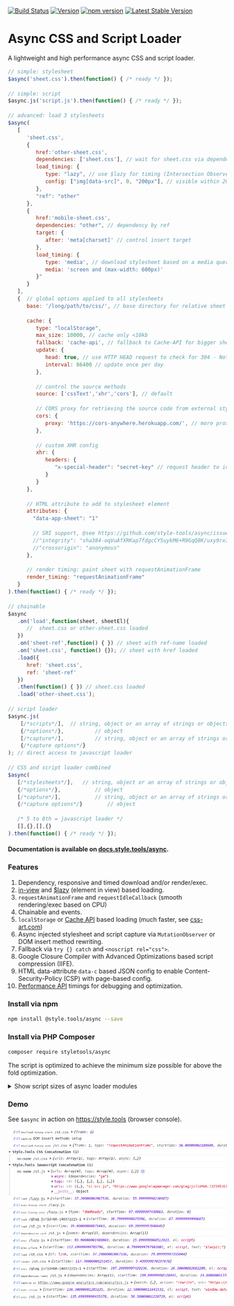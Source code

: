 [![Build Status](https://travis-ci.com/style-tools/async.svg?branch=master)](https://travis-ci.com/style-tools/async) [![Version](https://img.shields.io/github/release/style-tools/async.svg)](https://github.com/style-tools/async/releases) [![npm version](https://badge.fury.io/js/%40style.tools%2Fasync.svg)](http://badge.fury.io/js/%40style.tools%2Fasync) [![Latest Stable Version](https://poser.pugx.org/styletools/async/v/stable.png)](https://packagist.org/packages/styletools/async)

# Async CSS and Script Loader

A lightweight and high performance async CSS and script loader.

```javascript
// simple: stylesheet
$async('sheet.css').then(function() { /* ready */ });

// simple: script
$async.js('script.js').then(function() { /* ready */ });

// advanced: load 3 stylesheets
$async(
   [
      'sheet.css', 
      {
         href:'other-sheet.css',
         dependencies: ['sheet.css'], // wait for sheet.css via dependencies and insert after its <link> element
         load_timing: {
            type: "lazy", // use $lazy for timing (Intersection Observer)
            config: ["img[data-src]", 0, "200px"], // visible within 200 pixels
         },
         "ref": "other"
      }, 
      {
         href:'mobile-sheet.css',
         dependencies: "other", // dependency by ref
         target: {
            after: 'meta[charset]' // control insert target
         },
         load_timing: {
            type: 'media', // download stylesheet based on a media query (works with viewport changes, e.g. viewport rotate)
            media: 'screen and (max-width: 600px)'
         }"
      }
   ],
   {  // global options applied to all stylesheets
      base: '/long/path/to/css/', // base directory for relative sheet URLs

      cache: {
         type: "localStorage",
         max_size: 10000, // cache only <10kb
         fallback: 'cache-api', // fallback to Cache-API for bigger sheets
         update: {
            head: true, // use HTTP HEAD request to check for 304 - Not Modified
            interval: 86400 // update once per day
         },

         // control the source methods
         source: ['cssText','xhr','cors'], // default

         // CORS proxy for retrieving the source code from external stylesheet URLs
         cors: {
            proxy: 'https://cors-anywhere.herokuapp.com/', // more proxies on https://gist.github.com/jimmywarting/ac1be6ea0297c16c477e17f8fbe51347
         },

         // custom XHR config
         xhr: {
            headers: {
               "x-special-header": "secret-key" // request header to include in XHR requests
            }
         }
      },

      // HTML attribute to add to stylesheet element
      attributes: { 
		"data-app-sheet": "1"

		// SRI support, @see https://github.com/style-tools/async/issues/2
		//"integrity": "sha384-oqVuAfXRKap7fdgcCY5uykM6+R9GqQ8K/uxy9rx7HNQlGYl1kPzQho1wx4JwY8wC",
		//"crossorigin": "anonymous"
      },

      // render timing: paint sheet with requestAnimationFrame
      render_timing: "requestAnimationFrame"
   } 
).then(function() { /* ready */ });

// chainable
$async
   .on('load',function(sheet, sheetEl){
      //  sheet.css or other-sheet.css loaded
   }) 
   .on('sheet-ref',function() { }) // sheet with ref-name loaded
   .on('sheet.css', function() {}); // sheet with href loaded
   .load({
      href: 'sheet.css', 
      ref: 'sheet-ref'
   })
   .then(function() { }) // sheet.css loaded
   .load('other-sheet.css');

// script loader
$async.js(
	[/*scripts*/],	// string, object or an array of strings or objects
	{/*options*/},			// object
	[/*capture*/],			// string, object or an array of strings or objects 
	{/*capture options*/}
); // direct access to javascript loader

// CSS and script loader combined
$async(
   [/*stylesheets*/],	// string, object or an array of strings or objects
   {/*options*/},			// object
   [/*capture*/],			// string, object or an array of strings or objects 
   {/*capture options*/}		// object

   /* 5 to 8th = javascript loader */
   [],{},[],{}
).then(function() { /* ready */ });	
```

#### Documentation is available on [docs.style.tools/async](https://docs.style.tools/async).

### Features

1. Dependency, responsive and timed download and/or render/exec.
2. [in-view](https://github.com/camwiegert/in-view) and [$lazy](https://github.com/style-tools/lazy) (element in view) based loading.
3. `requestAnimationFrame` and `requestIdleCallback` (smooth rendering/exec based on CPU)
4. Chainable and events.
5. `localStorage` or [Cache API](https://developer.mozilla.org/en-US/docs/Web/API/Cache) based loading (much faster, see [css-art.com](https://css-art.com))
6. Async injected stylesheet and script capture via `MutationObserver` or DOM insert method rewriting.
7. Fallback via `try {} catch` and `<noscript rel="css">`.
8. Google Closure Compiler with Advanced Optimizations based script compression (IIFE).
9. HTML data-attribute `data-c` based JSON config to enable Content-Security-Policy (CSP) with page-based config.
10. [Performance API](https://developer.mozilla.org/en-US/docs/Web/API/Performance) timings for debugging and optimization.

### Install via npm

```bash
npm install @style.tools/async --save
```

### Install via PHP Composer

```bash
composer require styletools/async
```

The script is optimized to achieve the minimum size possible for above the fold optimization.

<details/>
  <summary>Show script sizes of async loader modules</summary>

```text
async-core.js Size: 2.04 kb (2089 bytes) Gzip: 0.99 kb (1012 bytes).
event-emitter.js Size: 0.47 kb (482 bytes) Gzip: 0.24 kb (245 bytes).
debug.js Size: 0.13 kb (130 bytes) Gzip: 0.13 kb (135 bytes).
css-loader.js Size: 1.07 kb (1094 bytes) Gzip: 0.63 kb (646 bytes).
js-loader.js Size: 1.83 kb (1876 bytes) Gzip: 1.01 kb (1032 bytes).
inline-js.js Size: 0.38 kb (390 bytes) Gzip: 0.27 kb (278 bytes).
rebase.js Size: 0.12 kb (124 bytes) Gzip: 0.12 kb (124 bytes).
regex.js Size: 0.14 kb (142 bytes) Gzip: 0.14 kb (144 bytes).
vendor.js Size: 0.18 kb (187 bytes) Gzip: 0.17 kb (169 bytes).
api.js Size: 0.25 kb (256 bytes) Gzip: 0.18 kb (187 bytes).
dependency.js Size: 0.71 kb (727 bytes) Gzip: 0.41 kb (418 bytes).
timing.js Size: 0.71 kb (726 bytes) Gzip: 0.41 kb (415 bytes).
inview.js Size: 0.92 kb (944 bytes) Gzip: 0.55 kb (566 bytes).
responsive.js Size: 0.26 kb (267 bytes) Gzip: 0.20 kb (201 bytes).
cache.js Size: 1.35 kb (1381 bytes) Gzip: 0.76 kb (776 bytes).
cache-css.js Size: 0.32 kb (325 bytes) Gzip: 0.24 kb (242 bytes).
cache-js.js Size: 0.05 kb (55 bytes) Gzip: 0.07 kb (71 bytes).
localstorage.js Size: 0.43 kb (438 bytes) Gzip: 0.28 kb (284 bytes).
cache-api.js Size: 0.62 kb (632 bytes) Gzip: 0.34 kb (353 bytes).
xhr.js Size: 0.83 kb (849 bytes) Gzip: 0.49 kb (503 bytes).
cache-update.js Size: 0.15 kb (152 bytes) Gzip: 0.13 kb (134 bytes).
capture.js Size: 1.23 kb (1259 bytes) Gzip: 0.71 kb (723 bytes).
capture-observer.js Size: 0.26 kb (263 bytes) Gzip: 0.20 kb (208 bytes).
capture-insert.js Size: 0.34 kb (348 bytes) Gzip: 0.22 kb (224 bytes).
capture-css.js Size: 0.14 kb (141 bytes) Gzip: 0.13 kb (131 bytes).
capture-js.js Size: 0.07 kb (69 bytes) Gzip: 0.08 kb (87 bytes).
attr-config.js Size: 0.29 kb (293 bytes) Gzip: 0.22 kb (229 bytes).
```
</details>


### Demo

See `$async` in action on https://style.tools (browser console).

![$async demo](./async-debug-console.png)

